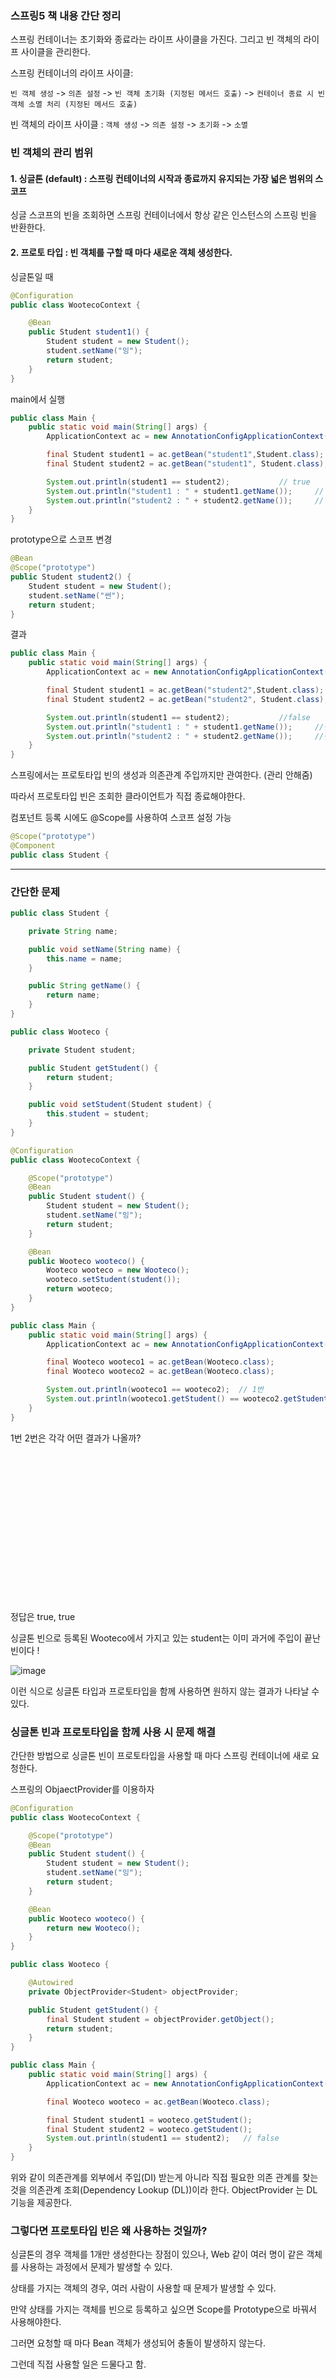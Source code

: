 ### 스프링5 책 내용 간단 정리

스프링 컨테이너는 초기화와 종료라는 라이프 사이클을 가진다. 그리고 빈 객체의 라이프 사이클을 관리한다.

스프링 컨테이너의 라이프 사이클:

`빈 객체 생성` -> `의존 설정` -> `빈 객체 초기화 (지정된 메서드 호출)` -> `컨테이너 종료 시 빈 객체 소멸 처리 (지정된 메서드 호출)`

빈 객체의 라이프 사이클 : `객체 생성` -> `의존 설정` -> `초기화` -> `소멸`

### 빈 객체의 관리 범위

#### 1. 싱글톤 (default) : 스프링 컨테이너의 시작과 종료까지 유지되는 가장 넓은 범위의 스코프

싱글 스코프의 빈을 조회하면 스프링 컨테이너에서 항상 같은 인스턴스의 스프링 빈을 반환한다.

#### 2. 프로토 타입 : 빈 객체를 구할 때 마다 새로운 객체 생성한다.

싱글톤일 때

```java
@Configuration
public class WootecoContext {

    @Bean
    public Student student1() {
        Student student = new Student();
        student.setName("잉");
        return student;
    }
}
```

main에서 실행

```java
public class Main {
    public static void main(String[] args) {
        ApplicationContext ac = new AnnotationConfigApplicationContext(WootecoContext.class);

        final Student student1 = ac.getBean("student1",Student.class);
        final Student student2 = ac.getBean("student1", Student.class);

        System.out.println(student1 == student2);			// true
        System.out.println("student1 : " + student1.getName());		// 잉
        System.out.println("student2 : " + student2.getName());		// 잉
    }
}
```

prototype으로 스코프 변경

```java
@Bean
@Scope("prototype")
public Student student2() {
    Student student = new Student();
    student.setName("썬");
    return student;
}
```

결과

```java
public class Main {
    public static void main(String[] args) {
        ApplicationContext ac = new AnnotationConfigApplicationContext(WootecoContext.class);

        final Student student1 = ac.getBean("student2",Student.class);
        final Student student2 = ac.getBean("student2", Student.class);

        System.out.println(student1 == student2);			//false
        System.out.println("student1 : " + student1.getName());		//썬
        System.out.println("student2 : " + student2.getName());		//썬
    }
}
```

스프링에서는 프로토타입 빈의 생성과 의존관계 주입까지만 관여한다. (관리 안해줌)

따라서 프로토타입 빈은 조회한 클라이언트가 직접 종료해야한다.

컴포넌트 등록 시에도 @Scope를 사용하여 스코프 설정 가능

```java
@Scope("prototype")
@Component
public class Student {
```

---

### 간단한 문제

```java
public class Student {

    private String name;

    public void setName(String name) {
        this.name = name;
    }

    public String getName() {
        return name;
    }
}
```

```java
public class Wooteco {

    private Student student;

    public Student getStudent() {
        return student;
    }

    public void setStudent(Student student) {
        this.student = student;
    }
}
```

```java
@Configuration
public class WootecoContext {

    @Scope("prototype")
    @Bean
    public Student student() {
        Student student = new Student();
        student.setName("잉");
        return student;
    }

    @Bean
    public Wooteco wooteco() {
        Wooteco wooteco = new Wooteco();
        wooteco.setStudent(student());
        return wooteco;
    }
}
```

```java
public class Main {
    public static void main(String[] args) {
        ApplicationContext ac = new AnnotationConfigApplicationContext(WootecoContext.class);

        final Wooteco wooteco1 = ac.getBean(Wooteco.class);
        final Wooteco wooteco2 = ac.getBean(Wooteco.class);

        System.out.println(wooteco1 == wooteco2);  // 1번
        System.out.println(wooteco1.getStudent() == wooteco2.getStudent()); // 2번
    }
}
```

1번 2번은 각각 어떤 결과가 나올까?

<br>
<br>
<br>
<br>
<br>
<br>
<br>
<br>
<br>
<br>
<br>
<br>
<br>
<br>

정답은 true, true

싱글톤 빈으로 등록된 Wooteco에서 가지고 있는 student는 이미 과거에 주입이 끝난 빈이다 !


![image](images/singletonPrototype.jpeg)

이런 식으로 싱글톤 타입과 프로토타입을 함께 사용하면 원하지 않는 결과가 나타날 수 있다.

### 싱글톤 빈과 프로토타입을 함께 사용 시 문제 해결

간단한 방법으로 싱글톤 빈이 프로토타입을 사용할 때 마다 스프링 컨테이너에 새로 요청한다.

스프링의 ObjaectProvider를 이용하자

```java
@Configuration
public class WootecoContext {

    @Scope("prototype")
    @Bean
    public Student student() {
        Student student = new Student();
        student.setName("잉");
        return student;
    }

    @Bean
    public Wooteco wooteco() {
        return new Wooteco();
    }
}
```

```java
public class Wooteco {

    @Autowired
    private ObjectProvider<Student> objectProvider;

    public Student getStudent() {
        final Student student = objectProvider.getObject();
        return student;
    }
}
```

```java
public class Main {
    public static void main(String[] args) {
        ApplicationContext ac = new AnnotationConfigApplicationContext(WootecoContext.class);

        final Wooteco wooteco = ac.getBean(Wooteco.class);

        final Student student1 = wooteco.getStudent();
        final Student student2 = wooteco.getStudent();
        System.out.println(student1 == student2);   // false
    }
}
```

위와 같이 의존관계를 외부에서 주입(DI) 받는게 아니라 직접 필요한 의존 관계를 찾는 것을 의존관계 조회(Dependency Lookup (DL))이라 한다. ObjectProvider 는 DL 기능을 제공한다.

### 그렇다면 프로토타입 빈은 왜 사용하는 것일까?

싱글톤의 경우 객체를 1개만 생성한다는 장점이 있으나, Web 같이 여러 명이 같은 객체를 사용하는 과정에서 문제가 발생할 수 있다.

상태를 가지는 객체의 경우, 여러 사람이 사용할 때 문제가 발생할 수 있다.

만약 상태를 가지는 객체를 빈으로 등록하고 싶으면 Scope를 Prototype으로 바꿔서 사용해야한다.

그러면 요청할 때 마다 Bean 객체가 생성되어 충돌이 발생하지 않는다.

그런데 직접 사용할 일은 드물다고 함.
